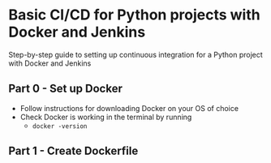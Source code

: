 # Basic CI/CD for Python projects with Docker and Jenkins

Step-by-step guide to setting up continuous integration for a Python project with Docker and Jenkins

## Part 0 - Set up Docker

- Follow instructions for downloading Docker on your OS of choice
- Check Docker is working in the terminal by running
    - `docker -version`

## Part 1 - Create Dockerfile
